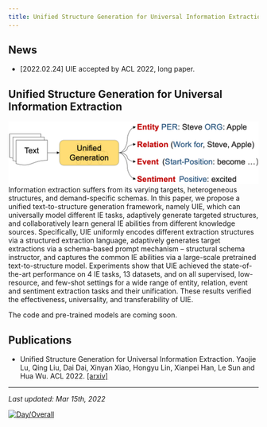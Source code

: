 ```yaml
---
title: Unified Structure Generation for Universal Information Extraction
---
```


## News
- [2022.02.24] UIE accepted by ACL 2022, long paper.

## Unified Structure Generation for Universal Information Extraction
![UIE](/img/UIE.png "UIE")
Information extraction suffers from its varying targets, heterogeneous structures, and demand-specific schemas. In this paper, we propose a unified text-to-structure generation framework, namely UIE, which can universally model different IE tasks, adaptively generate targeted structures, and collaboratively learn general IE abilities from different knowledge sources. Specifically, UIE uniformly encodes different extraction structures via a structured extraction language, adaptively generates target extractions via a schema-based prompt mechanism – structural schema instructor, and captures the common IE abilities via a large-scale pretrained text-to-structure model. Experiments show that UIE achieved the state-of-the-art performance on 4 IE tasks, 13 datasets, and on all supervised, low-resource, and few-shot settings for a wide range of entity, relation, event and sentiment extraction tasks and their unification. These results verified the effectiveness, universality, and transferability of UIE.

The code and pre-trained models are coming soon.

## Publications
- Unified Structure Generation for Universal Information Extraction. Yaojie Lu, Qing Liu, Dai Dai, Xinyan Xiao, Hongyu Lin, Xianpei Han, Le Sun and Hua Wu. ACL 2022. [[arxiv]](https://arxiv.org/abs/2203.12277)

-------------
*Last updated: Mar 15th, 2022*

[![Day/Overall](https://hits.seeyoufarm.com/api/count/incr/badge.svg?url=https%3A%2F%2Funiversal-ie.github.io&count_bg=%2379C83D&title_bg=%23555555&icon=&icon_color=%23E7E7E7&title=hits&edge_flat=true)](https://hits.seeyoufarm.com)
